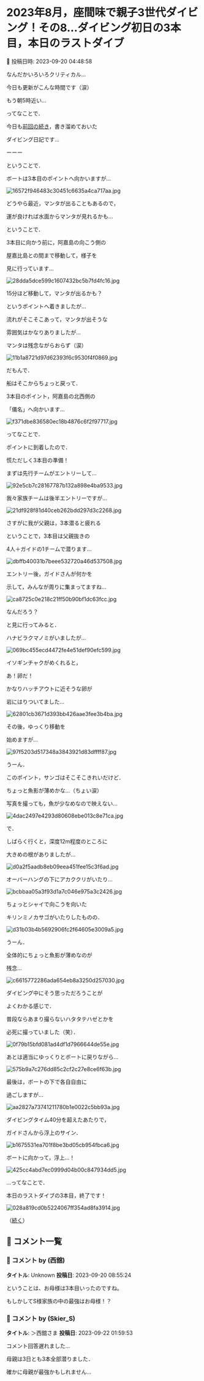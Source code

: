 # 2023年8月，座間味で親子3世代ダイビング！その8…ダイビング初日の3本目，本日のラストダイブ

📅 投稿日時: 2023-09-20 04:48:58

なんだかいろいろクリティカル…


今日も更新がこんな時間です（涙）


もう朝5時近い…





ってなことで．


今日も[前回の続き](e571810dfa54648a8bb3ed05928f31ea8.md)，書き溜めておいた


ダイビング日記です…





ーーー


ということで．


ボートは3本目のポイントへ向かいますが…




![16572f946483c30451c6635a4ca717aa.jpg](images/16572f946483c30451c6635a4ca717aa.jpg)







どうやら最近，マンタが出ることもあるので，


運が良ければ水面からマンタが見れるかも…


ということで．


3本目に向かう前に，阿嘉島の向こう側の


屋嘉比島との間まで移動して，様子を


見に行っています…




![28dda5dce599c1607432bc5b7fd4fc16.jpg](images/28dda5dce599c1607432bc5b7fd4fc16.jpg)







15分ほど移動して，マンタが出るかも？


というポイントへ着きましたが…


流れがそこそこあって，マンタが出そうな


雰囲気はかなりありましたが…


マンタは残念ながらおらず（涙）




![11b1a8721d97d62393f6c9530f4f0869.jpg](images/11b1a8721d97d62393f6c9530f4f0869.jpg)







だもんで．


船はそこからちょっと戻って．


3本目のポイント，阿嘉島の北西側の


「儀名」へ向かいます…




![f371dbe836580ec18b4876c6f2f97717.jpg](images/f371dbe836580ec18b4876c6f2f97717.jpg)







ってなことで．


ポイントに到着したので．


慌ただしく3本目の準備！





まずは先行チームがエントリーして…




![92e5cb7c28167787b132a898e4ba9533.jpg](images/92e5cb7c28167787b132a898e4ba9533.jpg)







我々家族チームは後半エントリーですが…




![21df928f81d40ceb262bdd297d3c2268.jpg](images/21df928f81d40ceb262bdd297d3c2268.jpg)







さすがに我が父親は，3本潜ると疲れる


ということで，3本目は父親抜きの


4人＋ガイドの1チームで潜ります…




![dbffb40031b7beee532720a46d537508.jpg](images/dbffb40031b7beee532720a46d537508.jpg)







エントリー後，ガイドさんが何かを


示して，みんなが周りに集まってますね…




![ca8725c0e218c21ff50b90bf1dc63fcc.jpg](images/ca8725c0e218c21ff50b90bf1dc63fcc.jpg)







なんだろう？


と見に行ってみると．


ハナビラクマノミがいましたが…




![069bc455ecd4472fe4e51def90efc599.jpg](images/069bc455ecd4472fe4e51def90efc599.jpg)







イソギンチャクがめくれると，


あ！卵だ！


かなりハッチアウトに近そうな卵が


岩にはりついてました…




![62801cb3671d393bb426aae3fee3b4ba.jpg](images/62801cb3671d393bb426aae3fee3b4ba.jpg)







その後，ゆっくり移動を


始めますが…




![97f5203d517348a3843921d83dffff87.jpg](images/97f5203d517348a3843921d83dffff87.jpg)







うーん．


このポイント，サンゴはそこそこきれいだけど．


ちょっと魚影が薄めかな…（ちょい涙）


写真を撮っても，魚が少なめなので映えない…




![4dac2497e4293d80608ebe013c8e71ca.jpg](images/4dac2497e4293d80608ebe013c8e71ca.jpg)







で．


しばらく行くと，深度12m程度のところに


大きめの根がありましたが…




![d0a2f5aadb8eb09eea451fee15c3f6ad.jpg](images/d0a2f5aadb8eb09eea451fee15c3f6ad.jpg)







オーバーハングの下にアカククリがいたり…




![bcbbaa05a3f93d1a7c046e975a3c2426.jpg](images/bcbbaa05a3f93d1a7c046e975a3c2426.jpg)







ちょっとシャイで向こうを向いた


キリンミノカサゴがいたりしたものの．




![d31b03b4b5692906fc2f64605e3009a5.jpg](images/d31b03b4b5692906fc2f64605e3009a5.jpg)







うーん．


全体的にちょっと魚影が薄めなのが


残念…




![c6615772286ada654eb8a3250d257030.jpg](images/c6615772286ada654eb8a3250d257030.jpg)







ダイビング中にそう思っただろうことが


よくわかる感じで．


普段ならあまり撮らないハタタテハゼとかを


必死に撮っていました（笑）．




![0f79b15bfd081ad4df1d7966644de55e.jpg](images/0f79b15bfd081ad4df1d7966644de55e.jpg)







あとは適当にゆっくりとボートに戻りながら…




![575b9a7c276dd85c2cf2c27e8ce6f63b.jpg](images/575b9a7c276dd85c2cf2c27e8ce6f63b.jpg)







最後は，ボートの下で各自自由に


過ごしますが…




![aa2827a73741211780b1e0022c5bb93a.jpg](images/aa2827a73741211780b1e0022c5bb93a.jpg)







ダイビングタイム40分を超えたあたりで，


ガイドさんから浮上のサイン．




![b1675531ea701f8be3bd05cb954fbca6.jpg](images/b1675531ea701f8be3bd05cb954fbca6.jpg)







ボートに向かって，浮上…！




![425cc4abd7ec0999d04b00c847934dd5.jpg](images/425cc4abd7ec0999d04b00c847934dd5.jpg)







…ってなことで．


本日のラストダイブの3本目，終了です！




![028a819cd0b5224067ff354ad8fa3914.jpg](images/028a819cd0b5224067ff354ad8fa3914.jpg)







（[続く](eb5e1deaa2eddc1b288fed21a41697c6f.md)）

## 💬 コメント一覧

### 💬 コメント by (西舘)
**タイトル**: Unknown
**投稿日**: 2023-09-20 08:55:24

ということは、お母様は3本目いったのですね。

もしかしてS様家族の中の最強はお母様！？

### 💬 コメント by (Skier_S)
**タイトル**: ＞西舘さま
**投稿日**: 2023-09-22 01:59:53

コメント回答遅れました…

母親は3日とも3本全部潜りました．

確かに母親が最強かもしれません…

